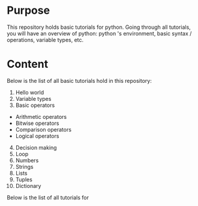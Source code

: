 # Purpose

This repository holds basic tutorials for python. Going through all tutorials, you will have an overview of python: python 's environment, basic syntax / operations, variable types, etc.

# Content

Below is the list of all basic tutorials hold in this repository:
1. Hello world
2. Variable types
3. Basic operators
- Arithmetic operators
- Bitwise operators
- Comparison operators
- Logical operators
4. Decision making
5. Loop
6. Numbers
7. Strings
8. Lists
9. Tuples
10. Dictionary

Below is the list of all tutorials for 
